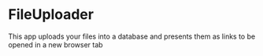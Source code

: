# FileUploader
This app uploads your files into a database and presents them as links to be opened in a new browser tab
